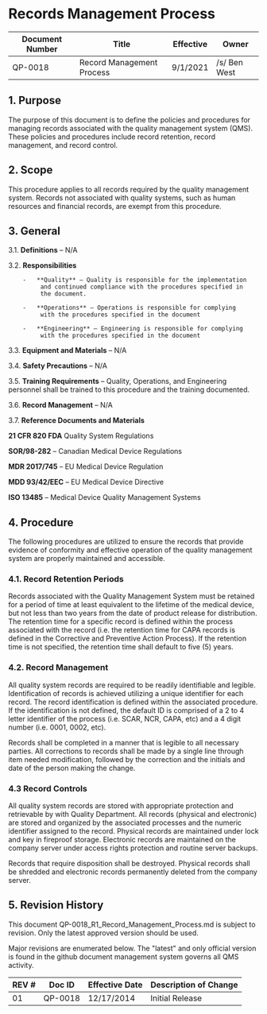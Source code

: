 # Records Management Process

Document Number|Title|Effective|Owner
---------------|-------------------------------------|----|-----
QP-0018|Record Management Process|9/1/2021|/s/ Ben West

## 1.  **Purpose**

 The purpose of this document is to define the policies and procedures
 for managing records associated with the quality management system
 (QMS). These policies and procedures include record retention, record
 management, and record control.

## 2.  **Scope**

 This procedure applies to all records required by the quality
 management system. Records not associated with quality systems, such
 as human resources and financial records, are exempt from this
 procedure.

## 3.  **General**

3.1. **Definitions** – N/A

3.2.  **Responsibilities**

        -   **Quality** – Quality is responsible for the implementation
             and continued compliance with the procedures specified in
             the document.

        -   **Operations** – Operations is responsible for complying
             with the procedures specified in the document

        -   **Engineering** – Engineering is responsible for complying
             with the procedures specified in the document

3.3.  **Equipment and Materials** – N/A

3.4.  **Safety Precautions** – N/A

3.5.  **Training Requirements** – Quality, Operations, and Engineering
         personnel shall be trained to this procedure and the training
         documented.

3.6.  **Record Management** – N/A

3.7.  **Reference Documents and Materials**

 **21 CFR 820 FDA** Quality System Regulations

 **SOR/98-282** – Canadian Medical Device Regulations

 **MDR 2017/745** – EU Medical Device Regulation

 **MDD 93/42/EEC** – EU Medical Device Directive

 **ISO 13485** – Medical Device Quality Management Systems

## 4.  **Procedure**

 The following procedures are utilized to ensure the records that
 provide evidence of conformity and effective operation of the quality
 management system are properly maintained and accessible.

### 4.1. **Record Retention Periods**

 Records associated with the Quality Management System must be retained
 for a period of time at least equivalent to the lifetime of the
 medical device, but not less than two years from the date of product
 release for distribution. The retention time for a specific record is
 defined within the process associated with the record (i.e. the
 retention time for CAPA records is defined in the Corrective and
 Preventive Action Process). If the retention time is not specified,
 the retention time shall default to five (5) years.

### 4.2.  **Record Management**

 All quality system records are required to be readily identifiable and
 legible. Identification of records is achieved utilizing a unique
 identifier for each record. The record identification is defined
 within the associated procedure. If the identification is not defined,
 the default ID is comprised of a 2 to 4 letter identifier of the
 process (i.e. SCAR, NCR, CAPA, etc) and a 4 digit number (i.e. 0001,
 0002, etc).

 Records shall be completed in a manner that is legible to all
 necessary parties. All corrections to records shall be made by a
 single line through item needed modification, followed by the
 correction and the initials and date of the person making the change.

### 4.3  **Record Controls**

 All quality system records are stored with appropriate protection and
 retrievable by with Quality Department. All records (physical and
 electronic) are stored and organized by the associated processes and
 the numeric identifier assigned to the record. Physical records are
 maintained under lock and key in fireproof storage. Electronic records
 are maintained on the company server under access rights protection
 and routine server backups.

 Records that require disposition shall be destroyed. Physical records
 shall be shredded and electronic records permanently deleted from the
 company server.


## 5.      Revision History

This document  QP-0018_R1_Record_Management_Process.md
is subject to revision. Only the latest approved version should be used.

Major revisions are enumerated below.
The "latest" and only official version is found in the github document management system governs all QMS activity.

REV #|Doc ID|Effective Date|Description of Change
-----|------|--------------|---------------------
01   | QP-0018|12/17/2014|Initial Release
